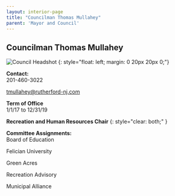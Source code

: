 ```yaml
---
layout: interior-page
title: "Councilman Thomas Mullahey"
parent: 'Mayor and Council'
---
```


## Councilman Thomas Mullahey

![Council Headshot](../tom-mullahey.png)
{: style="float: left; margin: 0 20px 20px 0;"}

**Contact:**  
201-460-3022

tmullahey@rutherford-nj.com

**Term of Office**  
1/1/17 to 12/31/19

**Recreation and Human Resources Chair**
{: style="clear: both;" }

**Committee Assignments:**  
Board of Education

Felician University

Green Acres

Recreation Advisory

Municipal Alliance
